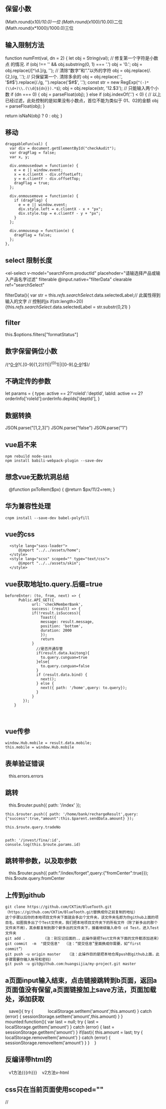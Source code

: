 ## 保留小数
(Math.round(x*10)/10.0)一位
(Math.round(x*100)/10.00)二位
(Math.round(x*1000)/1000.0)三位

## 输入限制方法
function numFmt(val, dn = 2) {
  let obj = String(val);
  // 修复第一个字符是小数点 的情况.
  if (obj !== '' && obj.substring(0, 1) === '.') obj = '0.';
  obj = obj.replace(/[^\d.]/g, ''); // 清除“数字”和“.”以外的字符
  obj = obj.replace(/\.{2,}/g, '.'); // 只保留第一个. 清除多余的
  obj = obj.replace('.', '$#$').replace(/\./g, '').replace('$#$', '.');
  const str = new RegExp(`^(-)*(\\d+)\\.(\\d{${dn}}).*$`);
  obj = obj.replace(str, '$1$2.$3'); // 只能输入两个小数
  if (dn === 0) {
    obj = parseFloat(obj);
  } else if (obj.indexOf('.') < 0) {
    // 以上已经过滤，此处控制的是如果没有小数点，首位不能为类似于 01、02的金额
    obj = parseFloat(obj);
  }

  return isNaN(obj) ? 0 : obj;
}

## 移动

    draggableFun(val) {
      var div = document.getElementById("checkAudit");
      var dragFlag = false;
      var x, y;

      div.onmousedown = function(e) {
        e = e || window.event;
        x = e.clientX - div.offsetLeft;
        y = e.clientY - div.offsetTop;
        dragFlag = true;
      };

      div.onmousemove = function(e) {
        if (dragFlag) {
          e = e || window.event;
          div.style.left = e.clientX - x + "px";
          div.style.top = e.clientY - y + "px";
        }
      };

      div.onmouseup = function(e) {
        dragFlag = false;
      };
    },

## select 限制长度
<el-select
  v-model="searchForm.productId"
  placehoder="请输选择产品或输入产品名字过滤"
  filterable
  @input.native="filterData"
  clearable
  ref="searchSelect"
>
<el-select>

filterData(){
var str = this.$refs.searchSelect.$data.selectedLabel;// 此属性得到输入的文字
// 控制的js
if(str.length>20){this.$refs.searchSelect.$data.selectedLabel = str.substr(0,21)
}

## filter
 this.$options.filters["formatStatus"]

## 数字保留俩位小数
/(^[0-9]([0-9]+)?(\.[0-9]{1,2})?$)|(^(0){1}$)|([0-9]\.[0-9]([0-9])?$)/

## 不确定传的参数
let params = {
	type: active == 2?'roleId':'deptId',
	labId: active == 2?orderInfo['roleId']:orderInfo.depIds['deptId'],
}

## 数据转换
JSON.parse("[1,2,3]") JSON.parse("false") JSON.parse("1")

## vue启不来
    npm rebuild node-sass
    npm install babili-webpack-plugin --save-dev
## 想念vue无数坑洞总结
    @function pxToRem($px) {
        @return $px/11/2+rem;
    }
## 华为兼容性处理
    cnpm install --save-dev babel-polyfill
    
## vue的css
      <style lang="sass-loader">
          @import "../../assets/home";
      </style>
      <style lang="scss" scoped="" type="text/css">
          @import "../../assets/skin";
      </style>
## vue获取地址to.query.后缀=true
    beforeEnter: (to, from, next) => {
          Public.API_GET({
                url: 'checkMemberBank',
                success: (result) => {
                if(!result.isSuccess){
                    Toast({
                    message: result.message,
                    position: 'bottom',
                    duration: 2000
                    });
                    return
                }
                  //是否开通存管
                  if(result.data.kaitong){
                    to.query.cunguan=true
                  }else{
                    to.query.cunguan=false
                  }
                  if (result.data.bind) {
                    next();
                  } else {
                    next({ path: '/home',query: to.query});
                  }
                }
            });
        }
    
## vue传参
    window.Hub.mobile = result.data.mobile;
    this.mobile = window.Hub.mobile
    
## 表单验证错误
    this.errors.errors
## 跳转
    this.$router.push({
        path: '/index'
    });
    
    this.$router.push({ path: '/home/bank/rechargeResult',query: {"success":true,"amount":this.$parent.sendData.amount} });
    
    this.$route.query.tradeNo
    
    
    path: '/invest/fina/:id',
    console.log(this.$route.params.id)
    
## 跳转带参数，以及取参数
    this.$router.push({ path:"/index/forget",query:{"fromCenter":true}});
    this.$route.query.fromCenter
    
## 上传到github
    git clone https://github.com/CKTim/BlueTooth.git（https://github.com/CKTim/BlueTooth.git替换成你之前复制的地址）
    这个步骤以后你的本地项目文件夹下面就会多出个文件夹，该文件夹名即为你github上面的项目名，如图我多出了个Test文件夹，我们把本地项目文件夹下的所有文件（除了新多出的那个文件夹不用），其余都复制到那个新多出的文件夹下，接着继续输入命令 cd Test，进入Test文件夹
    git add .        （注：别忘记后面的.，此操作是把Test文件夹下面的文件都添加进来）
    git commit  -m  "提交信息"  （注：“提交信息”里面换成你需要，如“first commit”）
    git push -u origin master   （注：此操作目的是把本地仓库push到github上面，此步骤需要你输入帐号和密码）
    git push -u git@github.com:huangsijia/my-project.git master

    
## a页面input输入结束，点击链接跳转到b页面，返回a页面值没有保留,a页面链接加上save方法，页面加载处，添加获取
    save(){
        try {
            localStorage.setItem('amount',this.amount)
        } catch (error) {
            sessionStorage.setItem('amount',this.amount)
        }
    }
    mounted:function(){
        var last = null;
        try {
            last = localStorage.getItem('amount')
        } catch (error) {
            last = sessionStorage.getItem('amount')
        }
        if(last){
            this.amount = last;
            try {
                localStorage.removeItem('amount')
            } catch (error) {
                sessionStorage.removeItem('amount')
            }
        }
    }
## 反编译带html的
    v1方法{{{rh}}}
    v2方法v-html
## css只在当前页面使用scoped=""
 //<style lang="scss" scoped="" type="text/css">
    
## index.js 跨域 proxyTable加内容https://vuejs-templates.github.io/webpack/proxy.html
dev: {
    env: require('./dev.env'),
    port: 4399,
    autoOpenBrowser: true,
    assetsSubDirectory: 'static',
    assetsPublicPath: '/',
    proxyTable: {
      '**/wd_api/**': {
        target: 'http://www.a.com',
        changeOrigin: true
      }
    },
    // CSS Sourcemaps off by default because relative paths are "buggy"
    // with this option, according to the CSS-Loader README
    // (https://github.com/webpack/css-loader#sourcemaps)
    // In our experience, they generally work as expected,
    // just be aware of this issue when enabling this option.
    cssSourceMap: false
  }
## 下拉加载数据https://github.com/metafizzy/infinite-scroll
    <ul class="person leftRight" v-infinite-scroll="loadMore" infinite-scroll-disabled="loading" infinite-scroll-distance="10">
    loadMore() {
                    if (this.initLock) {
                        return
                    }
                    if (!this.hasNext) {
                        return
                    }
                    this.loading = true;
                    this.$public.API_GET({
                        url: 'getInviteDetail',
                        data: {
                            offset: this.offset,
                            max: this.max
                        },
                        success: (result) => {
                            for (var item in result.data) {
                                this.list.push(result.data[item])
                            }
                            this.offset += this.max;
                            this.loading = false;
                            if (result.data.length < this.max) {
                                this.hasNext = false
                            }
                        }
                    });
                },
                initData(finishFun) {
                    this.offset = 0;
                    this.max = 10;
                    this.hasNext = true;
                    this.list = [];
                    this.loadEnd = false;
                    this.$public.API_GET({
                        url: 'getInviteDetail',
                        data: {
                            offset: this.offset,
                            max: this.max
                        },
                        success: (result) => {
                            this.loadEnd = true
                            this.list = result.data;
                            this.offset += this.max;
                            if (result.data.length < this.max) {
                                this.hasNext = false
                            }
                            this.initLock = false
                            if (typeof(finishFun) == "function") {
                                finishFun()
                            }
                        }
                    });
                }
## 离开此页面之前的方法
    beforeRouteLeave: function(to, from, next) {
			$(document.body).removeClass("htmlBg");
			next();
		}
## body下加入div
    addFooter(id, schedule) {
      var packet = Vue.extend({
        data: function() {
          return {
            text: "立即加入"
          };
        },
        methods: {
          joinBtnFun() {
            location.hash = "/invest/pay/" + id;
          }
        },
        template: `<div class="joinBtn" @click="joinBtnFun"><div class="btn btnBottom">{{this.text}}</div></div>`
      });
      var packetIntance = new packet({
        el: document.createElement("div")
      });

      document.body.appendChild(packetIntance.$el);
    }
  }
  
  ## 跨域
	  dev: {
	    env: require('./dev.env'),
	    port: 4398,
	    autoOpenBrowser: true,
	    assetsSubDirectory: 'static',
	    assetsPublicPath: '/',
	    proxyTable: {
	      '**/wd_api/**': {
		// target: 'http://10.0.1.33:8686/',
		target: 'https://www.bxjr.com/',
		changeOrigin: true
	      }
	    },
	    // CSS Sourcemaps off by default because relative paths are "buggy"
	    // with this option, according to the CSS-Loader README
	    // (https://github.com/webpack/css-loader#sourcemaps)
	    // In our experience, they generally work as expected,
	    // just be aware of this issue when enabling this option.
	    cssSourceMap: false
	  }
## 同级参数不显示
	this.$router.push({ name: 'address',params: {"name":item.name} });
	取：this.$route.params.name

## 自定义指令
	//html 
	<div v-pin:true.bottom.right='pinned' class="card">爱
	    <button @click="pinned = !pinned">叮嘱</button>
	</div>
	// js
	Vue.directive("pin",function(el,binding){
	    var pinned = binding.value
	    var position = binding.modifiers;
	    var warnning = binding.arg;
	    console.log(warnning)
	    if(pinned){
		el.style.position="fixed";
		for(var key in position){
		    if(position[key]){
			el.style[key]="10px"
		    }
		}
		if (warnning === 'true'){
		    el.style.background = 'yellow'
		}        
	    }else{
		el.style.position='static'
	    }
	})

## 混合 mixins
	var mixinsFun = {
	    methods:{
		show() {
		    this.visible = true;
		},
		hide(){
		    this.visible = false;
		}
	    },
	    data:function(){
		return{
		    visible: false
		}
	    }
	}


	Vue.component('popup',{
	    template:`
	    <div>
		<button @mouseenter="show" @mouseleave="hide">
		    会显示吗？
		</button>
		<span v-if="visible">显示了</span>
	    </div>
	    `,
	    mixins:[mixinsFun],
	    // 会直接覆盖mixins里的定义
	    data: function () {
		return {
		    visible: true
		}
	    }
	})
	Vue.component('tooltip', {
	    template: `
	    <div>
		<button @click="show">
		    点击了
		</button>
		<div v-if="visible">
		    <p @click="hide">关闭</p>
		    <h1>title</h1>
		    <span>sewghew任何事吉尔吉</span>
		</div>
	    </div>
	    `,
	    mixins: [mixinsFun]
	})


## 插槽slots 用name来指定不同插槽
	<div id="app">
		<panel>
		    <div slot="title">我是标题</div>
		    <div slot="content">我是内容我是内容我是内容我是内容我是内容</div>
		    <div slot="footer">我是footer</div>
		</panel>
	</div>
	<template id="panel-tpl">
		<div class="panel">
		    <div class="title">
			<slot name="title">title</slot>
		    </div>
		    <div class="content">
			<slot name="content">content</slot>
		    </div>
		    <div class="footer">
			<slot name="footer">footer</slot>
		    </div>
		</div>
	</template>
	
## 关于vue中iconfont字体图标显示乱码处理
	字体编码后前四位是Unicode编码，想使用字符串来传递的话,只要将 “&#xe64b;” 改为 “\ue64b” 即可

## app h5交互
	 安卓：window.GetAppMethd.share();
	 iOS：window.webkit.messageHandlers.share.postMessage(null);ps ios方法里必须传参，如果没有参数传null
	 微信登录：
	 1、点击告诉app微信登录，调用app方法 wechatLogin
	 2、app成功后传token给h5
	 2、或者 app给h5code,h5调用后台接口，第一次调用微信登录后到注册，把返回的unionid传给后端
	 	
	 3、请求trade接口，判断支付宝支付还是微信支付，调用不同的app方法，app返回结果后，调用h5 的payValue方法，如果app返回成功调用后台的”支付状态查询“接口，显示支付成功或者支付失败）
	 4、window['app调用方法名'] = (result) => {
          this.本地方法名(result)
        }
	5、支付：请求接口，返回的参数，支付宝时传prepayId给app,微信时partnerid，，prepayid，sign，noncester，timestamp,app放回我个状态，如果app成功，调用支付状态判断接口，3秒请求一次，共15秒
	6、安卓嵌套app,软键盘遮挡
	即在安卓机中通过监听当窗口resize时，判断当前获得焦点的元素是否为输入框，再调用该元素的scrollIntoView()，即将该元素展示在当前窗口的可视区域。由于只有scrollIntoView被各浏览器均支持，所以这个方法最为常用。 使用这段代码之后，在微信或者其他浏览器测试时有效果，但因为是需要内嵌在自家APP上，使用这段代码一直没有解决输入框被挡住的问题，最后测试才发现，APP内置浏览器在聚焦输入框弹出键盘根本没有触发窗口的resize事件，瞬间心中万马奔腾(＞﹏＜)~~~，后面在借鉴了某阿里的一个网页版的聊天界面，发现它是通过获取输入框焦点将输入框定位到窗口略高于输入框的位置，在失去焦点键盘弹回时再恢复到底部，于是通过这种方式处理，暂时比较暴力的解决了在安卓上该APP上输入框被挡住的问题，这种方法显然是不完美的，比如由于无法监听resize事件，而且使用的键盘高度不固定，所以只能大概的将高度设置保持在屏幕一半偏上一点。保证绝大数情况下输入框在键盘之上显示。
	if(/Android/.test(navigator.appVersion)) {
	   window.addEventListener("resize", function() {
	     if(document.activeElement.tagName=="INPUT" || document.activeElement.tagName=="TEXTAREA") {
	       document.activeElement.scrollIntoView();
	     }
	  })
	}
	 .form1{
	    animation:move1 0s  ease-in 0s 1 alternate forwards;
	    -webkit-animation:move1 0s  ease-in 0s 1 alternate forwards;
	  }
	  @keyframes move1{
	    from {bottom:.4rem;}
	    to {bottom:.6rem;}
	  }

	  @-webkit-keyframes move1{
	    from {bottom:.4rem;}
	    to {bottom:.6rem;}
	  }
	
